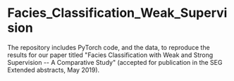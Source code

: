 # Facies_Classification_Weak_Supervision
The repository includes PyTorch code, and the data, to reproduce the results for our paper titled "Facies Classification with Weak and Strong Supervision -- A Comparative Study" (accepted for publication in the SEG Extended abstracts, May 2019).
